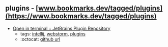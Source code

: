 plugins - [www.bookmarks.dev/tagged/plugins](https://www.bookmarks.dev/tagged/plugins)
---
* [Open in terminal :: JetBrains Plugin Repository](https://plugins.jetbrains.com/plugin/7817-open-in-terminal)
    * tags: [intellij](../tagged/intellij.md), [webstorm](../tagged/webstorm.md), [plugins](../tagged/plugins.md)
    * :octocat: [github url](https://github.com/luktom/OpenInTerminal)

